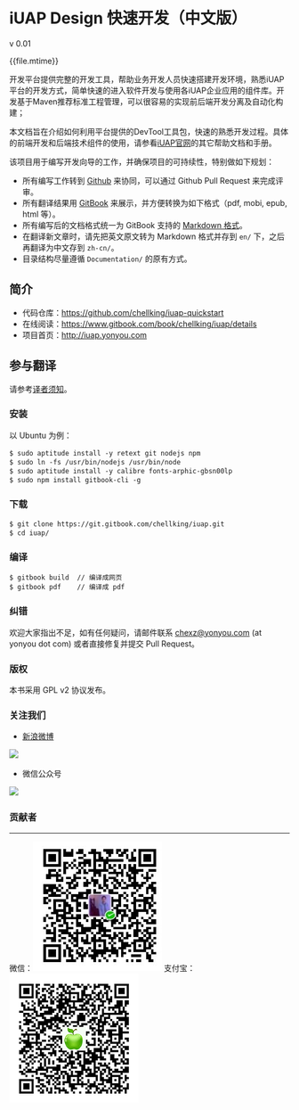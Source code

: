 # iUAP Design 快速开发（中文版）

v 0.01

{{file.mtime}}    <!-- toc -->

开发平台提供完整的开发工具，帮助业务开发人员快速搭建开发环境，熟悉iUAP平台的开发方式，简单快速的进入软件开发与使用各iUAP企业应用的组件库。开发基于Maven推荐标准工程管理，可以很容易的实现前后端开发分离及自动化构建；

本文档旨在介绍如何利用平台提供的DevTool工具包，快速的熟悉开发过程。具体的前端开发和后端技术组件的使用，请参看[iUAP官网](http://iuap.yonyou.com)的其它帮助文档和手册。

该项目用于编写开发向导的工作，并确保项目的可持续性，特别做如下规划：

* 所有编写工作转到 [Github](https://www.github.com) 来协同，可以通过 Github Pull Request 来完成评审。
* 所有翻译结果用 [GitBook](http://www.gitbook.com) 来展示，并方便转换为如下格式（pdf, mobi, epub, html 等）。
* 所有编写后的文档格式统一为 GitBook 支持的 [Markdown 格式](http://help.gitbook.com/format/markdown.html)。
* 在翻译新文章时，请先把英文原文转为 Markdown 格式并存到 `en/` 下，之后再翻译为中文存到 `zh-cn/`。
* 目录结构尽量遵循 `Documentation/` 的原有方式。

## 简介 ##

-   代码仓库：<https://github.com/chellking/iuap-quickstart>
-   在线阅读：<https://www.gitbook.com/book/chellking/iuap/details>
-   项目首页：<http://iuap.yonyou.com>

## 参与翻译

请参考[译者须知](doc/README.md)。

### 安装

以 Ubuntu 为例：

    $ sudo aptitude install -y retext git nodejs npm
    $ sudo ln -fs /usr/bin/nodejs /usr/bin/node
    $ sudo aptitude install -y calibre fonts-arphic-gbsn00lp
    $ sudo npm install gitbook-cli -g

### 下载

    $ git clone https://git.gitbook.com/chellking/iuap.git
    $ cd iuap/

### 编译

    $ gitbook build  // 编译成网页
    $ gitbook pdf    // 编译成 pdf

### 纠错

欢迎大家指出不足，如有任何疑问，请邮件联系 chexz@yonyou.com (at yonyou dot com) 或者直接修复并提交 Pull Request。

### 版权

本书采用 GPL v2 协议发布。

### 关注我们

-   [新浪微博](http://weibo.com/)

   [<img src="pic/sina.jpg" width="150"/>](http://weibo.com/)

-   微信公众号

   <img src="pic/weixin.jpg" width="150"/>


### 贡献者
<hr> 

微信：![微信](./img/image888.jpg) 
支付宝：![支付宝](./img/image880.jpg)
